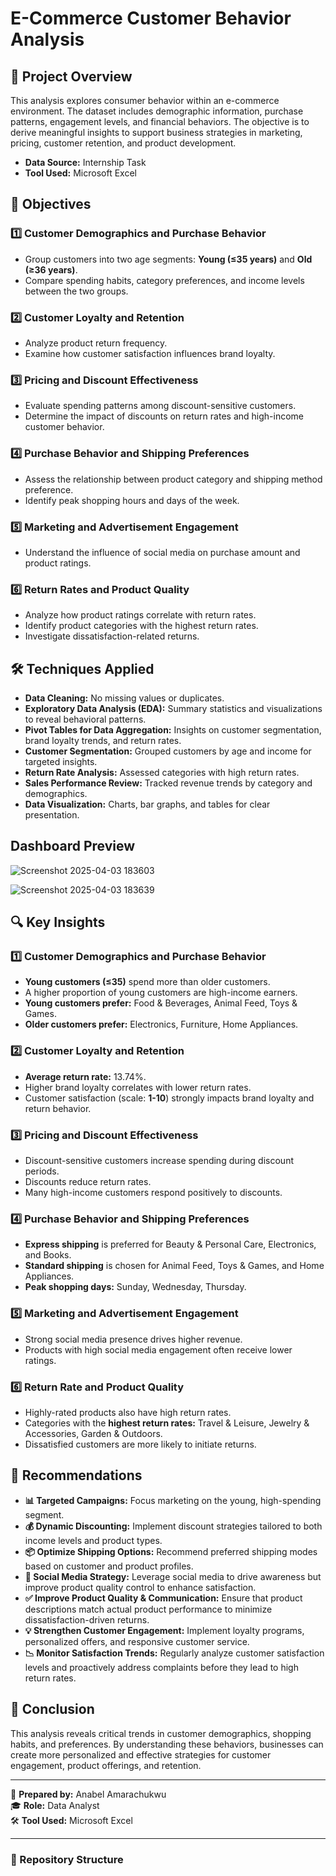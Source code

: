 # E-Commerce Customer Behavior Analysis

## 📌 Project Overview
This analysis explores consumer behavior within an e-commerce environment. The dataset includes demographic information, purchase patterns, engagement levels, and financial behaviors. The objective is to derive meaningful insights to support business strategies in marketing, pricing, customer retention, and product development.

- **Data Source:** Internship Task
- **Tool Used:** Microsoft Excel

## 🎯 Objectives

### 1️⃣ Customer Demographics and Purchase Behavior
- Group customers into two age segments: **Young (≤35 years)** and **Old (≥36 years)**.
- Compare spending habits, category preferences, and income levels between the two groups.

### 2️⃣ Customer Loyalty and Retention
- Analyze product return frequency.
- Examine how customer satisfaction influences brand loyalty.

### 3️⃣ Pricing and Discount Effectiveness
- Evaluate spending patterns among discount-sensitive customers.
- Determine the impact of discounts on return rates and high-income customer behavior.

### 4️⃣ Purchase Behavior and Shipping Preferences
- Assess the relationship between product category and shipping method preference.
- Identify peak shopping hours and days of the week.

### 5️⃣ Marketing and Advertisement Engagement
- Understand the influence of social media on purchase amount and product ratings.

### 6️⃣ Return Rates and Product Quality
- Analyze how product ratings correlate with return rates.
- Identify product categories with the highest return rates.
- Investigate dissatisfaction-related returns.

## 🛠 Techniques Applied
- **Data Cleaning:** No missing values or duplicates.
- **Exploratory Data Analysis (EDA):** Summary statistics and visualizations to reveal behavioral patterns.
- **Pivot Tables for Data Aggregation:** Insights on customer segmentation, brand loyalty trends, and return rates.
- **Customer Segmentation:** Grouped customers by age and income for targeted insights.
- **Return Rate Analysis:** Assessed categories with high return rates.
- **Sales Performance Review:** Tracked revenue trends by category and demographics.
- **Data Visualization:** Charts, bar graphs, and tables for clear presentation.

## Dashboard Preview
![Screenshot 2025-04-03 183603](https://github.com/user-attachments/assets/b7ad1855-99fe-4d1e-9654-e9074c5dddc2)



![Screenshot 2025-04-03 183639](https://github.com/user-attachments/assets/f3d37a71-238e-4c15-b437-50e367dfeb2d)


## 🔍 Key Insights

### 1️⃣ Customer Demographics and Purchase Behavior
- **Young customers (≤35)** spend more than older customers.
- A higher proportion of young customers are high-income earners.
- **Young customers prefer:** Food & Beverages, Animal Feed, Toys & Games.
- **Older customers prefer:** Electronics, Furniture, Home Appliances.

### 2️⃣ Customer Loyalty and Retention
- **Average return rate:** 13.74%.
- Higher brand loyalty correlates with lower return rates.
- Customer satisfaction (scale: **1-10**) strongly impacts brand loyalty and return behavior.

### 3️⃣ Pricing and Discount Effectiveness
- Discount-sensitive customers increase spending during discount periods.
- Discounts reduce return rates.
- Many high-income customers respond positively to discounts.

### 4️⃣ Purchase Behavior and Shipping Preferences
- **Express shipping** is preferred for Beauty & Personal Care, Electronics, and Books.
- **Standard shipping** is chosen for Animal Feed, Toys & Games, and Home Appliances.
- **Peak shopping days:** Sunday, Wednesday, Thursday.

### 5️⃣ Marketing and Advertisement Engagement
- Strong social media presence drives higher revenue.
- Products with high social media engagement often receive lower ratings.

### 6️⃣ Return Rate and Product Quality
- Highly-rated products also have high return rates.
- Categories with the **highest return rates:** Travel & Leisure, Jewelry & Accessories, Garden & Outdoors.
- Dissatisfied customers are more likely to initiate returns.

## 📢 Recommendations

- **📊 Targeted Campaigns:** Focus marketing on the young, high-spending segment.
- **💰 Dynamic Discounting:** Implement discount strategies tailored to both income levels and product types.
- **📦 Optimize Shipping Options:** Recommend preferred shipping modes based on customer and product profiles.
- **📣 Social Media Strategy:** Leverage social media to drive awareness but improve product quality control to enhance satisfaction.
- **✅ Improve Product Quality & Communication:** Ensure that product descriptions match actual product performance to minimize dissatisfaction-driven returns.
- **💡 Strengthen Customer Engagement:** Implement loyalty programs, personalized offers, and responsive customer service.
- **📉 Monitor Satisfaction Trends:** Regularly analyze customer satisfaction levels and proactively address complaints before they lead to high return rates.

## 📌 Conclusion
This analysis reveals critical trends in customer demographics, shopping habits, and preferences. By understanding these behaviors, businesses can create more personalized and effective strategies for customer engagement, product offerings, and retention.

---

📌 **Prepared by:** Anabel Amarachukwu  
🎓 **Role:** Data Analyst  
🛠 **Tool Used:** Microsoft Excel  

---

### 📂 Repository Structure
```

